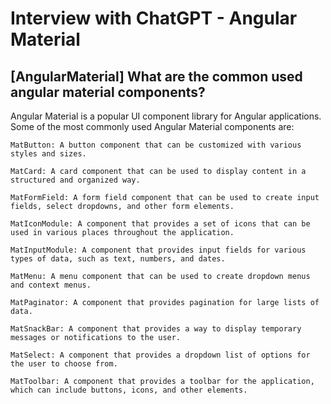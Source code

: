 # Interview with ChatGPT - Angular Material

## [AngularMaterial]  What are the common used angular material components?

Angular Material is a popular UI component library for Angular applications. Some of the most commonly used Angular Material components are:

```dos
MatButton: A button component that can be customized with various styles and sizes.

MatCard: A card component that can be used to display content in a structured and organized way.

MatFormField: A form field component that can be used to create input fields, select dropdowns, and other form elements.

MatIconModule: A component that provides a set of icons that can be used in various places throughout the application.

MatInputModule: A component that provides input fields for various types of data, such as text, numbers, and dates.

MatMenu: A menu component that can be used to create dropdown menus and context menus.

MatPaginator: A component that provides pagination for large lists of data.

MatSnackBar: A component that provides a way to display temporary messages or notifications to the user.

MatSelect: A component that provides a dropdown list of options for the user to choose from.

MatToolbar: A component that provides a toolbar for the application, which can include buttons, icons, and other elements.
```
